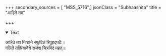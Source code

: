 +++
secondary_sources = [ "MSS_5716",]
jsonClass = "Subhaashita"
title = "आहिते तव"

+++

<details open><summary>Text</summary>

आहिते तव निःशाने स्फुटितं रिपुहृद्घटैः।  
गलिते तत्प्रियानेत्रे राजंश् चित्रमिदं महत्॥
</details>

